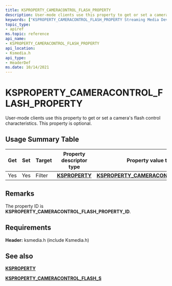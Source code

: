 ```yaml
---
title: KSPROPERTY_CAMERACONTROL_FLASH_PROPERTY
description: User-mode clients use this property to get or set a camera's flash control characteristics. This property is optional.
keywords: ["KSPROPERTY_CAMERACONTROL_FLASH_PROPERTY Streaming Media Devices"]
topic_type:
- apiref
ms.topic: reference
api_name:
- KSPROPERTY_CAMERACONTROL_FLASH_PROPERTY
api_location:
- Ksmedia.h
api_type:
- HeaderDef
ms.date: 10/14/2021
---
```


# KSPROPERTY_CAMERACONTROL_FLASH_PROPERTY

User-mode clients use this property to get or set a camera's flash control characteristics. This property is optional.

## Usage Summary Table

| Get | Set | Target | Property descriptor type | Property value type |
|--|--|--|--|--|
| Yes | Yes | Filter | [**KSPROPERTY**](./ksproperty-structure.md) | [**KSPROPERTY_CAMERACONTROL_FLASH_S**](/windows-hardware/drivers/ddi/ksmedia/ns-ksmedia-ksproperty_cameracontrol_flash_s) |

## Remarks

The property ID is **KSPROPERTY_CAMERACONTROL_FLASH_PROPERTY_ID**.

## Requirements

**Header:** ksmedia.h (include Ksmedia.h)

## See also

[**KSPROPERTY**](ksproperty-structure.md)

[**KSPROPERTY_CAMERACONTROL_FLASH_S**](/windows-hardware/drivers/ddi/ksmedia/ns-ksmedia-ksproperty_cameracontrol_flash_s)